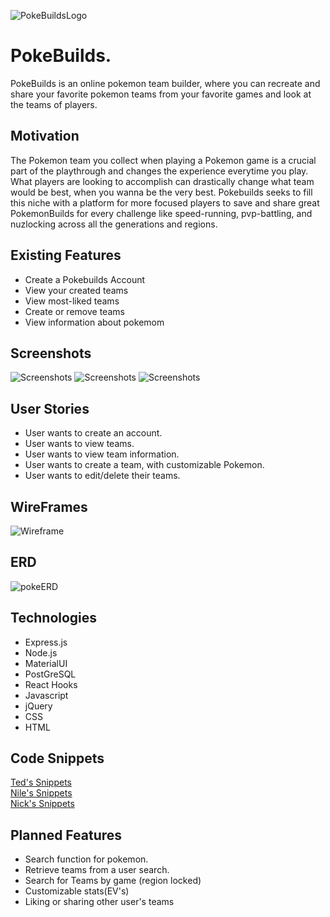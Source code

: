 ![PokeBuildsLogo](/pern-auth-frontend/src/img/pokebuilds.png)
# PokeBuilds.
PokeBuilds is an online pokemon team builder, where you can recreate and share your favorite pokemon teams from your favorite games and look at the teams of players. 


## Motivation
The Pokemon team you collect when playing a Pokemon game is a crucial part of the playthrough and changes the experience everytime you play. What players are looking to accomplish can drastically change what team would be best, when you wanna be the very best. Pokebuilds seeks to fill this niche with a platform for more focused players to save and share great PokemonBuilds for every challenge like speed-running, pvp-battling, and nuzlocking across all the generations and regions. 


## Existing Features
* Create a Pokebuilds Account
* View your created teams
* View most-liked teams
* Create or remove teams
* View information about pokemom

## Screenshots
![Screenshots](images/unknown(1).png)
![Screenshots](images/unknown(4).png)
![Screenshots](images/unknown(3).png)


## User Stories
* User wants to create an account.
* User wants to view teams.
* User wants to view team information.
* User wants to create a team, with customizable Pokemon.
* User wants to edit/delete their teams.

## WireFrames
![Wireframe](images/736ad646ca5fbcd53695310dea4f5ba0.png)

## ERD
![pokeERD](/images/Screen_Shot_2020-11-16_at_2.46.24_PM.png)

## Technologies
* Express.js
* Node.js
* MaterialUI
* PostGreSQL
* React Hooks
* Javascript
* jQuery
* CSS
* HTML

## Code Snippets
[Ted's Snippets](images/unknown.png)\
[Nile's Snippets](images/structure.PNG)\
[Nick's Snippets](images/Screen_Shot_2020-11-30_at_11.27.54_AM.png)

## Planned Features
* Search function for pokemon.
* Retrieve teams from a user search.
* Search for Teams by game (region locked)
* Customizable stats(EV's)
* Liking or sharing other user's teams

